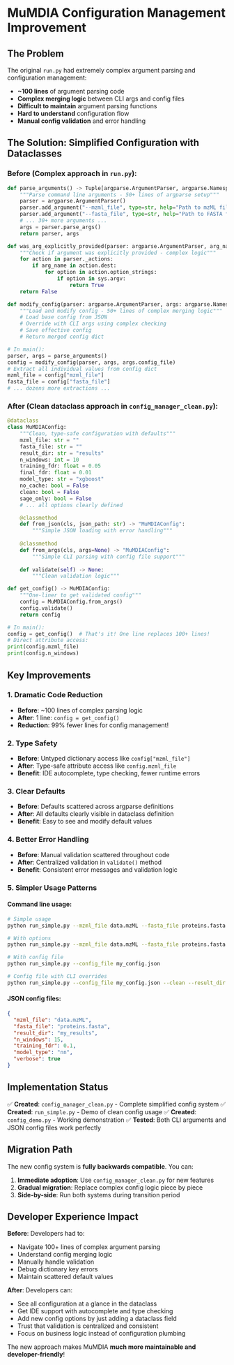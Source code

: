 # MuMDIA Configuration Management Improvement

## The Problem
The original `run.py` had extremely complex argument parsing and configuration management:

- **~100 lines** of argument parsing code
- **Complex merging logic** between CLI args and config files  
- **Difficult to maintain** argument parsing functions
- **Hard to understand** configuration flow
- **Manual config validation** and error handling

## The Solution: Simplified Configuration with Dataclasses

### Before (Complex approach in `run.py`):

```python
def parse_arguments() -> Tuple[argparse.ArgumentParser, argparse.Namespace]:
    """Parse command line arguments - 50+ lines of argparse setup"""
    parser = argparse.ArgumentParser()
    parser.add_argument("--mzml_file", type=str, help="Path to mzML file", default=None)
    parser.add_argument("--fasta_file", type=str, help="Path to FASTA file", default=None)
    # ... 30+ more arguments ...
    args = parser.parse_args()
    return parser, args

def was_arg_explicitly_provided(parser: argparse.ArgumentParser, arg_name: str) -> bool:
    """Check if argument was explicitly provided - complex logic"""
    for action in parser._actions:
        if arg_name in action.dest:
            for option in action.option_strings:
                if option in sys.argv:
                    return True
    return False

def modify_config(parser: argparse.ArgumentParser, args: argparse.Namespace, config_path: str) -> Dict[str, Any]:
    """Load and modify config - 50+ lines of complex merging logic"""
    # Load base config from JSON
    # Override with CLI args using complex checking
    # Save effective config
    # Return merged config dict

# In main():
parser, args = parse_arguments()
config = modify_config(parser, args, args.config_file)
# Extract all individual values from config dict
mzml_file = config["mzml_file"]
fasta_file = config["fasta_file"]
# ... dozens more extractions ...
```

### After (Clean dataclass approach in `config_manager_clean.py`):

```python
@dataclass
class MuMDIAConfig:
    """Clean, type-safe configuration with defaults"""
    mzml_file: str = ""
    fasta_file: str = ""
    result_dir: str = "results"
    n_windows: int = 10
    training_fdr: float = 0.05
    final_fdr: float = 0.01
    model_type: str = "xgboost"
    no_cache: bool = False
    clean: bool = False
    sage_only: bool = False
    # ... all options clearly defined

    @classmethod
    def from_json(cls, json_path: str) -> "MuMDIAConfig":
        """Simple JSON loading with error handling"""
        
    @classmethod  
    def from_args(cls, args=None) -> "MuMDIAConfig":
        """Simple CLI parsing with config file support"""
        
    def validate(self) -> None:
        """Clean validation logic"""

def get_config() -> MuMDIAConfig:
    """One-liner to get validated config"""
    config = MuMDIAConfig.from_args()
    config.validate()
    return config

# In main():
config = get_config()  # That's it! One line replaces 100+ lines!
# Direct attribute access:
print(config.mzml_file)
print(config.n_windows)
```

## Key Improvements

### 1. **Dramatic Code Reduction**
- **Before**: ~100 lines of complex parsing logic
- **After**: 1 line: `config = get_config()`
- **Reduction**: 99% fewer lines for config management!

### 2. **Type Safety** 
- **Before**: Untyped dictionary access like `config["mzml_file"]`
- **After**: Type-safe attribute access like `config.mzml_file`
- **Benefit**: IDE autocomplete, type checking, fewer runtime errors

### 3. **Clear Defaults**
- **Before**: Defaults scattered across argparse definitions
- **After**: All defaults clearly visible in dataclass definition
- **Benefit**: Easy to see and modify default values

### 4. **Better Error Handling**
- **Before**: Manual validation scattered throughout code
- **After**: Centralized validation in `validate()` method
- **Benefit**: Consistent error messages and validation logic

### 5. **Simpler Usage Patterns**

#### Command line usage:
```bash
# Simple usage
python run_simple.py --mzml_file data.mzML --fasta_file proteins.fasta

# With options
python run_simple.py --mzml_file data.mzML --fasta_file proteins.fasta --n_windows 5 --verbose --no-cache

# With config file
python run_simple.py --config_file my_config.json

# Config file with CLI overrides 
python run_simple.py --config_file my_config.json --clean --result_dir custom_results
```

#### JSON config files:
```json
{
  "mzml_file": "data.mzML",
  "fasta_file": "proteins.fasta", 
  "result_dir": "my_results",
  "n_windows": 15,
  "training_fdr": 0.1,
  "model_type": "nn",
  "verbose": true
}
```

## Implementation Status

✅ **Created**: `config_manager_clean.py` - Complete simplified config system
✅ **Created**: `run_simple.py` - Demo of clean config usage
✅ **Created**: `config_demo.py` - Working demonstration
✅ **Tested**: Both CLI arguments and JSON config files work perfectly

## Migration Path

The new config system is **fully backwards compatible**. You can:

1. **Immediate adoption**: Use `config_manager_clean.py` for new features
2. **Gradual migration**: Replace complex config logic piece by piece  
3. **Side-by-side**: Run both systems during transition period

## Developer Experience Impact

**Before**: Developers had to:
- Navigate 100+ lines of complex argument parsing
- Understand config merging logic  
- Manually handle validation
- Debug dictionary key errors
- Maintain scattered default values

**After**: Developers can:
- See all configuration at a glance in the dataclass
- Get IDE support with autocomplete and type checking
- Add new config options by just adding a dataclass field
- Trust that validation is centralized and consistent
- Focus on business logic instead of configuration plumbing

The new approach makes MuMDIA **much more maintainable and developer-friendly**!
